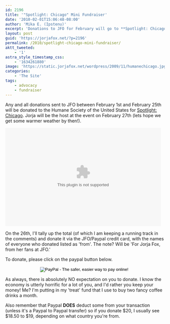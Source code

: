 ```yaml
---
id: 2196
title: '"Spotlight: Chicago" Mini Fundraiser'
date: '2010-02-01T15:06:48-08:00'
author: 'Mika E. (Ipstenu)'
excerpt: 'Donations to JFO for February will go to **Spotlight: Chicago** (Updated with a video!)'
layout: post
guid: 'https://jorjafox.net/?p=2196'
permalink: /2010/spotlight-chicago-mini-fundraiser/
aktt_tweeted:
    - '1'
astra_style_timestamp_css:
    - '1634261880'
image: 'https://static.jorjafox.net/wordpress/2009/11/humanechicago.jpg'
categories:
    - 'The Site'
tags:
    - advocacy
    - fundraiser
---
```


Any and all donations sent to JFO between February 1st and February 25th will be donated to the Humane Society of the United States for <a href="https://hsus.expoplanner.com/index.cfm?do=reg.content&event_id=19">Spotlight: Chicago</a>.  Jorja will be the host at the event on February 27th (lets hope we get some warmer weather by then!).

<object height='310' width='492'>
<param name='allowFullScreen' value='true'>
</param><param name='allowScriptAccess' value='always'>
<param name='movie' value='http://hsus.pb.feedroom.com/hsus/hsus/embed_oneclip/player.swf?Environment=&SiteID=hsus&SiteName=Humane Society&SkinName=library&ChannelID=&StoryID=aacfddd67c988300bc92958a44b4996ec2adf41e&Volume=.5&VideoPlayer.videoPlayer1.JavascriptFolderURL=http%3A//static.feedroom.com/affiliate/_common/js&quality=high&OneClipEmbedCodeHeight=310&VideoPlayer.videoPlayer1.SendEMailURL=http%3A//hsus.feedroom.com/custom/playerbuilder/feedroom/sendMail.jsp&OneClipEmbedCodeWidth=492&VideoPlayer.videoPlayer1.StoryLinkURL=http%3A//www.humanesociety.org/news/multimedia/index.html%3Ffr_story%3D%25StoryID%25%26fr_chl%3D%25ChannelID%25&MoreVideoURL=http%3A//www.humanesociety.org/donate/&OneClipEmbedCodeURL=http%3A//hsus.pb.feedroom.com/hsus/hsus/embed_oneclip/player.swf&AutoPlay=false&Org=hsus'/>
<embed src='http://hsus.pb.feedroom.com/hsus/hsus/embed_oneclip/player.swf?Environment=&SiteID=hsus&SiteName=Humane Society&SkinName=library&ChannelID=&StoryID=aacfddd67c988300bc92958a44b4996ec2adf41e&Volume=.5&VideoPlayer.videoPlayer1.JavascriptFolderURL=http%3A//static.feedroom.com/affiliate/_common/js&quality=high&OneClipEmbedCodeHeight=310&VideoPlayer.videoPlayer1.SendEMailURL=http%3A//hsus.feedroom.com/custom/playerbuilder/feedroom/sendMail.jsp&OneClipEmbedCodeWidth=492&VideoPlayer.videoPlayer1.StoryLinkURL=http%3A//www.humanesociety.org/news/multimedia/index.html%3Ffr_story%3D%25StoryID%25%26fr_chl%3D%25ChannelID%25&MoreVideoURL=http%3A//www.humanesociety.org/donate/&OneClipEmbedCodeURL=http%3A//hsus.pb.feedroom.com/hsus/hsus/embed_oneclip/player.swf&AutoPlay=false&Org=hsus' height='310' width='492' allowFullScreen='true' allowScriptAccess='always'/>
</param></object>


On the 26th, I'll tally up the total (of which I am keeping a running track in the comments) and donate it via the JFO/Paypal credit card, with the names of everyone who donated listed as 'from'.  The note? Will be 'For Jorja Fox, from her fans at JFO.'

To donate, please click on the paypal button below.

<div style="text-align:center;">
<form action="https://www.paypal.com/cgi-bin/webscr" method="post">
<input type="hidden" name="cmd" value="_s-xclick"/>
<input type="hidden" name="hosted_button_id" value="BA2J5F4P9DVTS"/>
<input type="image" src="https://www.paypal.com/en_US/i/btn/btn_donateCC_LG.gif" border="0" name="submit" alt="PayPal - The safer, easier way to pay online!"/>
<img alt="" border="0" src="https://www.paypal.com/en_US/i/scr/pixel.gif" width="1" height="1"/>
</form>
</div>

As always, there is absolutely NO expectation on you to donate.  I know the economy is utterly horrific for a lot of you, and I'd rather you keep your money!  Me? I'm putting in my 'treat' fund that I use to buy two fancy coffee drinks a month.

Also remember that Paypal **DOES** deduct some from your transaction (unless it's a Paypal to Paypal transfer) so if you donate $20, I usually see $18.50 to $19, depending on what country you're from.
